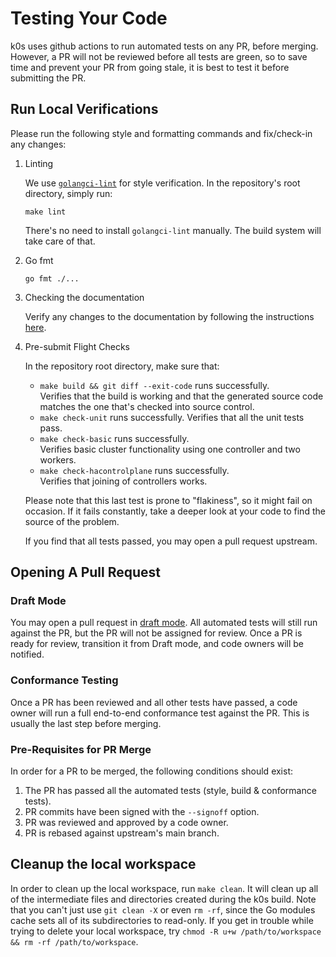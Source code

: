 # Testing Your Code

k0s uses github actions to run automated tests on any PR, before merging.
However, a PR will not be reviewed before all tests are green, so to save time and prevent your PR from going stale, it is best to test it before submitting the PR.

## Run Local Verifications

Please run the following style and formatting commands and fix/check-in any changes:

1. Linting

    We use [`golangci-lint`](https://golangci-lint.run/) for style verification.
    In the repository's root directory, simply run:

    ```shell
    make lint
    ```

    There's no need to install `golangci-lint` manually. The build system will
    take care of that.

2. Go fmt

    ```shell
    go fmt ./...
    ```

3. Checking the documentation

   Verify any changes to the documentation by following the instructions
   [here](../internal/publishing_docs_using_mkdocs.md#testing-docs-locally).

4. Pre-submit Flight Checks

    In the repository root directory, make sure that:

    * `make build && git diff --exit-code` runs successfully.  
      Verifies that the build is working and that the generated source code
      matches the one that's checked into source control.
    * `make check-unit` runs successfully.
      Verifies that all the unit tests pass.
    * `make check-basic` runs successfully.  
      Verifies basic cluster functionality using one controller and two workers.
    * `make check-hacontrolplane` runs successfully.  
      Verifies that joining of controllers works.

    Please note that this last test is prone to "flakiness", so it might fail on occasion. If it fails constantly, take a deeper look at your code to find the source of the problem.

    If you find that all tests passed, you may open a pull request upstream.

## Opening A Pull Request

### Draft Mode

You may open a pull request in [draft mode](https://github.blog/2019-02-14-introducing-draft-pull-requests).
All automated tests will still run against the PR, but the PR will not be assigned for review.
Once a PR is ready for review, transition it from Draft mode, and code owners will be notified.

### Conformance Testing

Once a PR has been reviewed and all other tests have passed, a code owner will run a full end-to-end conformance test against the PR. This is usually the last step before merging.

### Pre-Requisites for PR Merge

In order for a PR to be merged, the following conditions should exist:

1. The PR has passed all the automated tests (style, build & conformance tests).
2. PR commits have been signed with the `--signoff` option.
3. PR was reviewed and approved by a code owner.
4. PR is rebased against upstream's main branch.

## Cleanup the local workspace

In order to clean up the local workspace, run `make clean`. It will clean up all
of the intermediate files and directories created during the k0s build. Note
that you can't just use `git clean -X` or even `rm -rf`, since the Go modules
cache sets all of its subdirectories to read-only. If you get in trouble while
trying to delete your local workspace, try `chmod -R u+w /path/to/workspace &&
rm -rf /path/to/workspace`.
